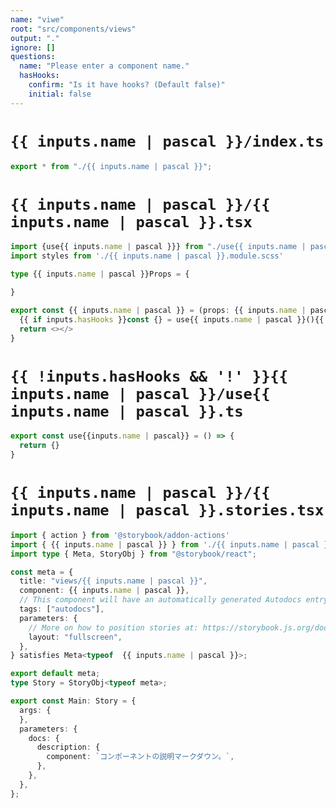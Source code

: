```yaml
---
name: "viwe"
root: "src/components/views"
output: "."
ignore: []
questions:
  name: "Please enter a component name."
  hasHooks:
    confirm: "Is it have hooks? (Default false)"
    initial: false
---
```


# `{{ inputs.name | pascal }}/index.ts`

```typescript
export * from "./{{ inputs.name | pascal }}";
```

# `{{ inputs.name | pascal }}/{{ inputs.name | pascal }}.tsx`

```typescript
import {use{{ inputs.name | pascal }}} from "./use{{ inputs.name | pascal }}"
import styles from './{{ inputs.name | pascal }}.module.scss'

type {{ inputs.name | pascal }}Props = {

}

export const {{ inputs.name | pascal }} = (props: {{ inputs.name | pascal }}Props) => {
  {{ if inputs.hasHooks }}const {} = use{{ inputs.name | pascal }}(){{ end }}
  return <></>
}

```

# `{{ !inputs.hasHooks && '!' }}{{ inputs.name | pascal }}/use{{ inputs.name | pascal }}.ts`

```typescript
export const use{{inputs.name | pascal}} = () => {
  return {}
}
```

# `{{ inputs.name | pascal }}/{{ inputs.name | pascal }}.stories.tsx`

```typescript
import { action } from '@storybook/addon-actions'
import { {{ inputs.name | pascal }} } from './{{ inputs.name | pascal }}'
import type { Meta, StoryObj } from "@storybook/react";

const meta = {
  title: "views/{{ inputs.name | pascal }}",
  component: {{ inputs.name | pascal }},
  // This component will have an automatically generated Autodocs entry: https://storybook.js.org/docs/writing-docs/autodocs
  tags: ["autodocs"],
  parameters: {
    // More on how to position stories at: https://storybook.js.org/docs/configure/story-layout
    layout: "fullscreen",
  },
} satisfies Meta<typeof  {{ inputs.name | pascal }}>;

export default meta;
type Story = StoryObj<typeof meta>;

export const Main: Story = {
  args: {
  },
  parameters: {
    docs: {
      description: {
        component: `コンポーネントの説明マークダウン。`,
      },
    },
  },
};


```
